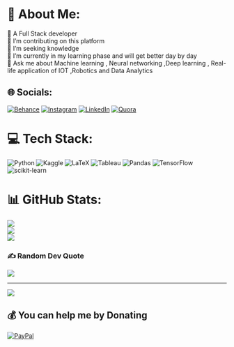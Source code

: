 # 💫 About Me:
🔭 A Full Stack developer<br>👯 I’m contributing on this platform<br>🤝 I’m seeking knowledge <br>🌱 I’m currently in my learning phase and will get better day by day <br>💬 Ask me about Machine learning , Neural networking ,Deep learning , Real-life application of IOT ,Robotics and Data Analytics


## 🌐 Socials:
[![Behance](https://img.shields.io/badge/Behance-1769ff?logo=behance&logoColor=white)](https://www.behance.net/ramkrispandey) [![Instagram](https://img.shields.io/badge/Instagram-%23E4405F.svg?logo=Instagram&logoColor=white)](https://www.instagram.com/ram.krishna__/) [![LinkedIn](https://img.shields.io/badge/LinkedIn-%230077B5.svg?logo=linkedin&logoColor=white)](https://www.linkedin.com/in/ram-krishna-pandey-8b8620197/) [![Quora](https://img.shields.io/badge/Quora-%23B92B27.svg?logo=Quora&logoColor=white)](https://www.quora.com/profile/Ram-Krishna-Pandey-59) 

# 💻 Tech Stack:
![Python](https://img.shields.io/badge/python-3670A0?style=for-the-badge&logo=python&logoColor=ffdd54) 
![Kaggle](https://img.shields.io/badge/Kaggle-035a7d?style=for-the-badge&logo=kaggle&logoColor=white)
![LaTeX](https://img.shields.io/badge/latex-%23008080.svg?style=for-the-badge&logo=latex&logoColor=white) 
![Tableau](	https://img.shields.io/badge/Tableau-E97627?style=for-the-badge&logo=Tableau&logoColor=white)
![Pandas](https://img.shields.io/badge/pandas-%23150458.svg?style=for-the-badge&logo=pandas&logoColor=white) 
![TensorFlow](https://img.shields.io/badge/TensorFlow-%23FF6F00.svg?style=for-the-badge&logo=TensorFlow&logoColor=white) 
![scikit-learn](https://img.shields.io/badge/scikit--learn-%23F7931E.svg?style=for-the-badge&logo=scikit-learn&logoColor=white)


# 📊 GitHub Stats:
![](https://github-readme-stats.vercel.app/api?username=ramkrishna1729&theme=dark&hide_border=false&include_all_commits=false&count_private=false)<br/>
![](https://github-readme-streak-stats.herokuapp.com/?user=ramkrishna1729&theme=dark&hide_border=false)<br/>
![](https://github-readme-stats.vercel.app/api/top-langs/?username=ramkrishna1729&theme=dark&hide_border=false&include_all_commits=false&count_private=false&layout=compact)

### ✍️ Random Dev Quote
![](https://quotes-github-readme.vercel.app/api?type=horizontal&theme=radical)

---
[![](https://visitcount.itsvg.in/api?id=ramkrishna1729&icon=3&color=0)](https://visitcount.itsvg.in)

  ## 💰 You can help me by Donating
  [![PayPal](https://img.shields.io/badge/PayPal-00457C?style=for-the-badge&logo=paypal&logoColor=white)](https://paypal.me/@ramkrishna1729) 

  
<!-- Proudly created with GPRM ( https://gprm.itsvg.in ) -->
